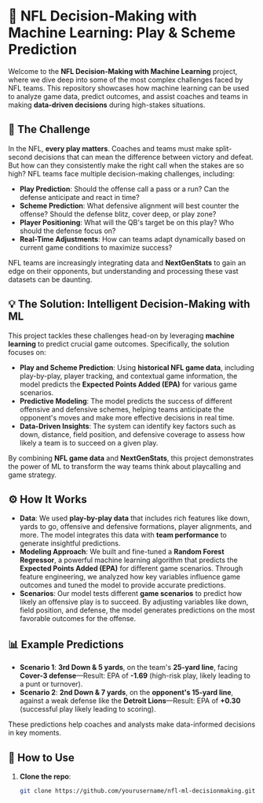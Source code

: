 # 🏈 NFL Decision-Making with Machine Learning: Play & Scheme Prediction

Welcome to the **NFL Decision-Making with Machine Learning** project, where we dive deep into some of the most complex challenges faced by NFL teams. This repository showcases how machine learning can be used to analyze game data, predict outcomes, and assist coaches and teams in making **data-driven decisions** during high-stakes situations.

## 🚀 The Challenge

In the NFL, **every play matters**. Coaches and teams must make split-second decisions that can mean the difference between victory and defeat. But how can they consistently make the right call when the stakes are so high? NFL teams face multiple decision-making challenges, including:

- **Play Prediction**: Should the offense call a pass or a run? Can the defense anticipate and react in time?
- **Scheme Prediction**: What defensive alignment will best counter the offense? Should the defense blitz, cover deep, or play zone?
- **Player Positioning**: What will the QB's target be on this play? Who should the defense focus on?
- **Real-Time Adjustments**: How can teams adapt dynamically based on current game conditions to maximize success?

NFL teams are increasingly integrating data and **NextGenStats** to gain an edge on their opponents, but understanding and processing these vast datasets can be daunting.

## 💡 The Solution: Intelligent Decision-Making with ML

This project tackles these challenges head-on by leveraging **machine learning** to predict crucial game outcomes. Specifically, the solution focuses on:

- **Play and Scheme Prediction**: Using **historical NFL game data**, including play-by-play, player tracking, and contextual game information, the model predicts the **Expected Points Added (EPA)** for various game scenarios.
- **Predictive Modeling**: The model predicts the success of different offensive and defensive schemes, helping teams anticipate the opponent's moves and make more effective decisions in real time.
- **Data-Driven Insights**: The system can identify key factors such as down, distance, field position, and defensive coverage to assess how likely a team is to succeed on a given play.

By combining **NFL game data** and **NextGenStats**, this project demonstrates the power of ML to transform the way teams think about playcalling and game strategy.

## ⚙️ How It Works

- **Data**: We used **play-by-play data** that includes rich features like down, yards to go, offensive and defensive formations, player alignments, and more. The model integrates this data with **team performance** to generate insightful predictions.
- **Modeling Approach**: We built and fine-tuned a **Random Forest Regressor**, a powerful machine learning algorithm that predicts the **Expected Points Added (EPA)** for different game scenarios. Through feature engineering, we analyzed how key variables influence game outcomes and tuned the model to provide accurate predictions.
- **Scenarios**: Our model tests different **game scenarios** to predict how likely an offensive play is to succeed. By adjusting variables like down, field position, and defense, the model generates predictions on the most favorable outcomes for the offense.

## 📊 Example Predictions

- **Scenario 1**: **3rd Down & 5 yards**, on the team's **25-yard line**, facing **Cover-3 defense**—Result: EPA of **-1.69** (high-risk play, likely leading to a punt or turnover).
- **Scenario 2**: **2nd Down & 7 yards**, on the **opponent's 15-yard line**, against a weak defense like the **Detroit Lions**—Result: EPA of **+0.30** (successful play likely leading to scoring).

These predictions help coaches and analysts make data-informed decisions in key moments.

## 🔧 How to Use

1. **Clone the repo**: 
   ```bash
   git clone https://github.com/yourusername/nfl-ml-decisionmaking.git

